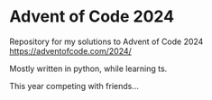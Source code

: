 # Advent of Code 2024

Repository for my solutions to Advent of Code 2024
https://adventofcode.com/2024/

Mostly written in python, while learning ts.

This year competing with friends...
